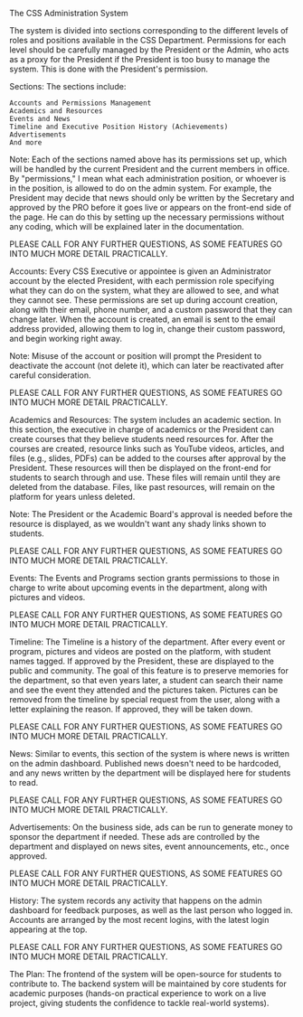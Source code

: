 The CSS Administration System

The system is divided into sections corresponding to the different levels of roles and positions available in the CSS Department. Permissions for each level should be carefully managed by the President or the Admin, who acts as a proxy for the President if the President is too busy to manage the system. This is done with the President's permission.

Sections: The sections include:

    Accounts and Permissions Management
    Academics and Resources
    Events and News
    Timeline and Executive Position History (Achievements)
    Advertisements
    And more

Note: Each of the sections named above has its permissions set up, which will be handled by the current President and the current members in office. By "permissions," I mean what each administration position, or whoever is in the position, is allowed to do on the admin system. For example, the President may decide that news should only be written by the Secretary and approved by the PRO before it goes live or appears on the front-end side of the page. He can do this by setting up the necessary permissions without any coding, which will be explained later in the documentation.

PLEASE CALL FOR ANY FURTHER QUESTIONS, AS SOME FEATURES GO INTO MUCH MORE DETAIL PRACTICALLY.

Accounts: Every CSS Executive or appointee is given an Administrator account by the elected President, with each permission role specifying what they can do on the system, what they are allowed to see, and what they cannot see. These permissions are set up during account creation, along with their email, phone number, and a custom password that they can change later. When the account is created, an email is sent to the email address provided, allowing them to log in, change their custom password, and begin working right away.

Note: Misuse of the account or position will prompt the President to deactivate the account (not delete it), which can later be reactivated after careful consideration.

PLEASE CALL FOR ANY FURTHER QUESTIONS, AS SOME FEATURES GO INTO MUCH MORE DETAIL PRACTICALLY.

Academics and Resources: The system includes an academic section. In this section, the executive in charge of academics or the President can create courses that they believe students need resources for. After the courses are created, resource links such as YouTube videos, articles, and files (e.g., slides, PDFs) can be added to the courses after approval by the President. These resources will then be displayed on the front-end for students to search through and use. These files will remain until they are deleted from the database. Files, like past resources, will remain on the platform for years unless deleted.

Note: The President or the Academic Board's approval is needed before the resource is displayed, as we wouldn't want any shady links shown to students.

PLEASE CALL FOR ANY FURTHER QUESTIONS, AS SOME FEATURES GO INTO MUCH MORE DETAIL PRACTICALLY.

Events: The Events and Programs section grants permissions to those in charge to write about upcoming events in the department, along with pictures and videos.

PLEASE CALL FOR ANY FURTHER QUESTIONS, AS SOME FEATURES GO INTO MUCH MORE DETAIL PRACTICALLY.

Timeline: The Timeline is a history of the department. After every event or program, pictures and videos are posted on the platform, with student names tagged. If approved by the President, these are displayed to the public and community. The goal of this feature is to preserve memories for the department, so that even years later, a student can search their name and see the event they attended and the pictures taken. Pictures can be removed from the timeline by special request from the user, along with a letter explaining the reason. If approved, they will be taken down.

PLEASE CALL FOR ANY FURTHER QUESTIONS, AS SOME FEATURES GO INTO MUCH MORE DETAIL PRACTICALLY.

News: Similar to events, this section of the system is where news is written on the admin dashboard. Published news doesn't need to be hardcoded, and any news written by the department will be displayed here for students to read.

PLEASE CALL FOR ANY FURTHER QUESTIONS, AS SOME FEATURES GO INTO MUCH MORE DETAIL PRACTICALLY.

Advertisements: On the business side, ads can be run to generate money to sponsor the department if needed. These ads are controlled by the department and displayed on news sites, event announcements, etc., once approved.

PLEASE CALL FOR ANY FURTHER QUESTIONS, AS SOME FEATURES GO INTO MUCH MORE DETAIL PRACTICALLY.

History: The system records any activity that happens on the admin dashboard for feedback purposes, as well as the last person who logged in. Accounts are arranged by the most recent logins, with the latest login appearing at the top.

PLEASE CALL FOR ANY FURTHER QUESTIONS, AS SOME FEATURES GO INTO MUCH MORE DETAIL PRACTICALLY.

The Plan: The frontend of the system will be open-source for students to contribute to. The backend system will be maintained by core students for academic purposes (hands-on practical experience to work on a live project, giving students the confidence to tackle real-world systems).
